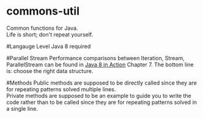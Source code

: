 commons-util
============

Common functions for Java.  
Life is short; don't repeat yourself.  

#Langauge Level
Java 8 required

#Parallel Stream
Performance comparisons between Iteration, Stream, ParallelStream can be found in [Java 8 in Action](http://www.manning.com/urma/) Chapter 7. The bottom line is: choose the right data structure. 

#Methods
Public methods are supposed to be directly called since they are for repeating patterns solved multiple lines.  
Private methods are supposed to be an example to guide you to write the code rather than to be called since they are for repeating patterns solved in a single line.  

